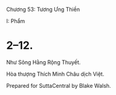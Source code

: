  

Chương 53: Tương Ưng Thiền

I: Phẩm

# 2–12.

Như Sông Hằng Rộng Thuyết.

Hòa thượng Thích Minh Châu dịch Việt.

Prepared for SuttaCentral by Blake Walsh.